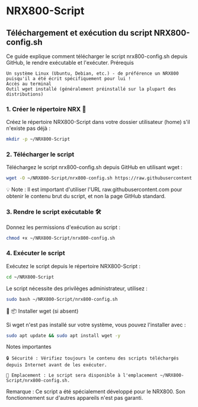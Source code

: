 # NRX800-Script

## Téléchargement et exécution du script NRX800-config.sh

Ce guide explique comment télécharger le script nrx800-config.sh depuis GitHub, le rendre exécutable et l'exécuter.
Prérequis

    Un système Linux (Ubuntu, Debian, etc.) - de préférence un NRX800 puisqu'il a été écrit spécifiquement pour lui !
    Accès au terminal
    Outil wget installé (généralement préinstallé sur la plupart des distributions)



### 1. Créer le répertoire NRX 📁

Créez le répertoire NRX800-Script dans votre dossier utilisateur (home) s'il n'existe pas déjà :
```bash
mkdir -p ~/NRX800-Script
```


### 2. Télécharger le script

Téléchargez le script nrx800-config.sh depuis GitHub en utilisant wget :
```bash
wget -O ~/NRX800-Script/nrx800-config.sh https://raw.githubusercontent.com/cce66/NRX800-Script/main/nrx800-config.sh
```

💡 Note : Il est important d'utiliser l'URL raw.githubusercontent.com pour obtenir le contenu brut du script, et non la page GitHub standard.


### 3. Rendre le script exécutable 🛠️

Donnez les permissions d'exécution au script :
```bash
chmod +x ~/NRX800-Script/nrx800-config.sh
```


### 4. Exécuter le script

Exécutez le script depuis le répertoire NRX800-Script :
```bash
cd ~/NRX800-Script
```

Le script nécessite des privilèges administrateur, utilisez :
```bash
sudo bash ~/NRX800-Script/nrx800-config.sh
```



📌
📦 Installer wget (si absent)

Si wget n'est pas installé sur votre système, vous pouvez l'installer avec :

```bash
sudo apt update && sudo apt install wget -y
```

Notes importantes

    🔒 Sécurité : Vérifiez toujours le contenu des scripts téléchargés depuis Internet avant de les exécuter.

    📁 Emplacement : Le script sera disponible à l'emplacement ~/NRX800-Script/nrx800-config.sh.

Remarque : Ce script a été spécialement développé pour le NRX800. Son fonctionnement sur d'autres appareils n'est pas garanti.
